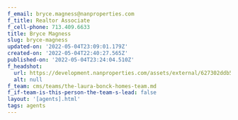 ```yaml
---
f_email: bryce.magness@nanproperties.com
f_title: Realtor Associate
f_cell-phone: 713.409.6633
title: Bryce Magness
slug: bryce-magness
updated-on: '2022-05-04T23:09:01.179Z'
created-on: '2022-05-04T22:40:27.565Z'
published-on: '2022-05-04T23:24:04.510Z'
f_headshot:
  url: https://development.nanproperties.com/assets/external/627302ddb59e40e0e90795f8_magness2c20bryce.jpg
  alt: null
f_team: cms/teams/the-laura-bonck-homes-team.md
f_if-team-is-this-person-the-team-s-lead: false
layout: '[agents].html'
tags: agents
---
```



